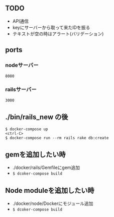 
## TODO
- API通信
- keyにサーバーから取って来たIDを振る
- テキストが空の時はアラート(バリデーション)

## ports
### nodeサーバー
`8080`
### railsサーバー
`3000`

## ./bin/rails_new の後

```
$ docker-compose up
<ctrl-C>
$ docker-compose run --rm rails rake db:create
```

## gemを追加したい時
- ./docker/rails/Gemfileにgem追加
- `$ dcoker-compose build`

## Node moduleを追加したい時
- ./docker/node/Dockerにモジュール追加
- `$ dcoker-compose build`
